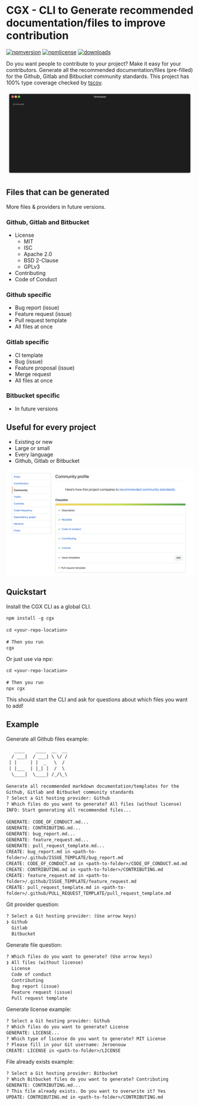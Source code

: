 # CGX - CLI to Generate recommended documentation/files to improve contribution

[![npmversion](https://img.shields.io/npm/v/cgx.svg)](https://github.com/jeroenouw/cgx)
[![npmlicense](https://img.shields.io/npm/l/cgx.svg)](https://github.com/jeroenouw/cgx/blob/master/LICENSE/)
[![downloads](https://img.shields.io/npm/dy/cgx.svg)](https://github.com/jeroenouw/cgx)

Do you want people to contribute to your project? Make it easy for your contributors. Generate all the recommended documentation/files (pre-filled) for the Github, Gitlab and Bitbucket community standards. This project has 100% type coverage checked by [tscov](https://github.com/jeroenouw/liftr-tscov).

<p align="center"><img src="/cgx-demo.gif?raw=true"/></p>

## Files that can be generated
More files & providers in future versions.

### Github, Gitlab and Bitbucket
* License 
  - MIT
  - ISC
  - Apache 2.0
  - BSD 2-Clause
  - GPLv3
* Contributing
* Code of Conduct

### Github specific
* Bug report (issue)
* Feature request (issue)
* Pull request template
* All files at once

### Gitlab specific
* CI template
* Bug (issue)
* Feature proposal (issue)
* Merge request
* All files at once

### Bitbucket specific
* In future versions

## Useful for every project
* Existing or new
* Large or small
* Every language
* Github, Gitlab or Bitbucket

![](community-score.png)

## Quickstart

Install the CGX CLI as a global CLI.

```shell
npm install -g cgx

cd <your-repo-location>

# Then you run
cgx
```

Or just use via npx:

```shell
cd <your-repo-location>

# Then you run
npx cgx
```

This should start the CLI and ask for questions about which files you want to add!

## Example

Generate all Github files example:
```shell
   ____    ____  __  __
  / ___|  / ___| \ \/ /
 | |     | |  _   \  /
 | |___  | |_| |  /  \
  \____|  \____| /_/\_\

Generate all recommended markdown documentation/templates for the Github, Gitlab and Bitbucket community standards
? Select a Git hosting provider: Github
? Which files do you want to generate? All files (without license)
INFO: Start generating all recommended files...

GENERATE: CODE_OF_CONDUCT.md...
GENERATE: CONTRIBUTING.md...
GENERATE: bug_report.md...
GENERATE: feature_request.md...
GENERATE: pull_request_template.md...
CREATE: bug_report.md in <path-to-folder>/.github/ISSUE_TEMPLATE/bug_report.md
CREATE: CODE_OF_CONDUCT.md in <path-to-folder>/CODE_OF_CONDUCT.md.md
CREATE: CONTRIBUTING.md in <path-to-folder>/CONTRIBUTING.md
CREATE: feature_request.md in <path-to-folder>/.github/ISSUE_TEMPLATE/feature_request.md
CREATE: pull_request_template.md in <path-to-folder>/.github/PULL_REQUEST_TEMPLATE/pull_request_template.md
```

Git provider question:
```shell
? Select a Git hosting provider: (Use arrow keys)
❯ Github
  Gitlab
  Bitbucket
```

Generate file question: 
```shell  
? Which files do you want to generate? (Use arrow keys)
❯ All files (without license)
  License
  Code of conduct
  Contributing
  Bug report (issue)
  Feature request (issue)
  Pull request template
```

Generate license example:  
```shell  
? Select a Git hosting provider: Github
? Which files do you want to generate? License
GENERATE: LICENSE...
? Which type of license do you want to generate? MIT License
? Please fill in your Git username: Jeroenouw
CREATE: LICENSE in <path-to-folder>/LICENSE
```

File already exists example:
```shell
? Select a Git hosting provider: Bitbucket
? Which Bitbucket files do you want to generate? Contributing
GENERATE: CONTRIBUTING.md...
? This file already exists. Do you want to overwrite it? Yes
UPDATE: CONTRIBUTING.md in <path-to-folder>/CONTRIBUTING.md
```